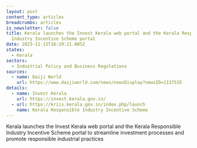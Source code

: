 ```yaml
---
layout: post
content_type: articles
breadcrumbs: articles
is_newsletter: false
title: Kerala launches the Invest Kerala web portal and the Kerala Responsible
  Industry Incentive Scheme portal
date: 2023-11-15T16:29:21.005Z
states:
  - Kerala
sectors:
  - Industrial Policy and Business Regulations
sources:
  - name: Daiji World
    url: https://www.daijiworld.com/news/newsDisplay?newsID=1137535
details:
  - name: Invest Kerala
    url: https://invest.kerala.gov.in/
  - url: https://kriis.kerala.gov.in/index.php/launch
    name: Kerala Responsible Industry Incentive Scheme
---
```

Kerala launches the Invest Kerala web portal and the Kerala Responsible Industry Incentive Scheme portal to streamline investment processes and promote responsible industrial practices
